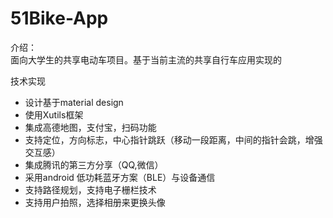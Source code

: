 # 51Bike-App<br />

介绍： <br />面向大学生的共享电动车项目。基于当前主流的共享自行车应用实现的 <br />

技术实现 <br />
- 设计基于material design <br />
- 使用Xutils框架 <br />
- 集成高德地图，支付宝，扫码功能<br />
- 支持定位，方向标志，中心指针跳跃（移动一段距离，中间的指针会跳，增强交互感） <br />
- 集成腾讯的第三方分享（QQ,微信） <br />
- 采用android 低功耗蓝牙方案（BLE）与设备通信<br />
- 支持路径规划，支持电子栅栏技术<br />
- 支持用户拍照，选择相册来更换头像<br />
